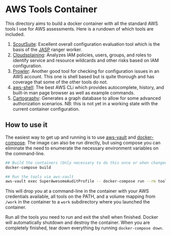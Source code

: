 # AWS Tools Container

This directory aims to build a docker container with all the standard AWS
tools I use for AWS assessments. Here is a rundown of which tools are included.

1. [ScoutSuite](https://github.com/nccgroup/ScoutSuite): Excellent overall
   configuration evaluation tool which is the basis of the [JASP](https://jasp.cloud)
   ranger worker.
1. [Cloudsplaining](https://github.com/salesforce/cloudsplaining/): Analyzes
   IAM policies, users, groups, and roles to identify service and resource
   wildcards and other risks based on IAM configuration.
1. [Prowler](https://github.com/toniblyx/prowler): Another good tool for
   checking for configuration issues in an AWS account. This one is shell based
   but is quite thorough and has coverage that some of the other tools do not.
1. [aws-shell](https://github.com/awslabs/aws-shell): The best AWS CLi which
   provides autocomplete, history, and built-in man page browser as well as
   example commands.
1. [Cartography](https://github.com/lyft/cartography): Generates a graph
   database to allow for some advanced authorization scenarios. NB: this is not
   yet in a working state with the current container configuration.

## How to use it

The easiest way to get up and running is to use [aws-vault](https://github.com/99designs/aws-vault)
and [docker-compose](https://docs.docker.com/compose/). The image can also be
run directly, but using compose you can eliminate the need to enumerate the
necessary environment variables on the command-line.

```sh
## Build the containers (Only necessary to do this once or when changed)
docker-compose build

## Run the tools via aws-vault
aws-vault exec SuperAwesomeAuditProfile -- docker-compose run --rm tools
```

This will drop you at a command-line in the container with your AWS credentials
available, all tools on the PATH, and a volume mapping from `/work` in the
container to a `work` subdirectory where you launched the container.

Run all the tools you need to run and exit the shell when finished. Docker will
automatically shutdown and destroy the container. When you are completely
finished, tear down everything by running `docker-compose down`.
